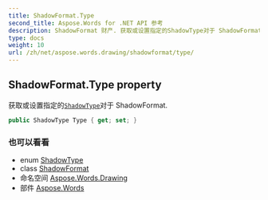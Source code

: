```yaml
---
title: ShadowFormat.Type
second_title: Aspose.Words for .NET API 参考
description: ShadowFormat 财产. 获取或设置指定的ShadowType对于 ShadowFormat.
type: docs
weight: 10
url: /zh/net/aspose.words.drawing/shadowformat/type/
---
```

## ShadowFormat.Type property

获取或设置指定的[`ShadowType`](../../shadowtype/)对于 ShadowFormat.

```csharp
public ShadowType Type { get; set; }
```

### 也可以看看

* enum [ShadowType](../../shadowtype/)
* class [ShadowFormat](../)
* 命名空间 [Aspose.Words.Drawing](../../shadowformat/)
* 部件 [Aspose.Words](../../../)


